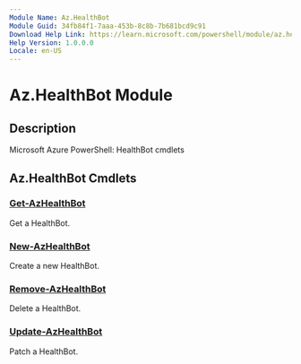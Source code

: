 ```yaml
---
Module Name: Az.HealthBot
Module Guid: 34fb84f1-7aaa-453b-8c8b-7b681bcd9c91
Download Help Link: https://learn.microsoft.com/powershell/module/az.healthbot
Help Version: 1.0.0.0
Locale: en-US
---
```


# Az.HealthBot Module
## Description
Microsoft Azure PowerShell: HealthBot cmdlets

## Az.HealthBot Cmdlets
### [Get-AzHealthBot](Get-AzHealthBot.md)
Get a HealthBot.

### [New-AzHealthBot](New-AzHealthBot.md)
Create a new HealthBot.

### [Remove-AzHealthBot](Remove-AzHealthBot.md)
Delete a HealthBot.

### [Update-AzHealthBot](Update-AzHealthBot.md)
Patch a HealthBot.


